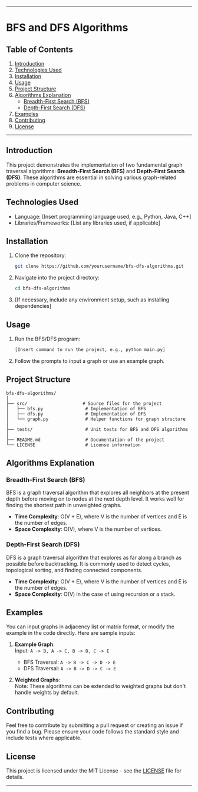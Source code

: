

---

# BFS and DFS Algorithms

## Table of Contents
1. [Introduction](#introduction)
2. [Technologies Used](#technologies-used)
3. [Installation](#installation)
4. [Usage](#usage)
5. [Project Structure](#project-structure)
6. [Algorithms Explanation](#algorithms-explanation)
   - [Breadth-First Search (BFS)](#breadth-first-search-bfs)
   - [Depth-First Search (DFS)](#depth-first-search-dfs)
7. [Examples](#examples)
8. [Contributing](#contributing)
9. [License](#license)

---

## Introduction
This project demonstrates the implementation of two fundamental graph traversal algorithms: **Breadth-First Search (BFS)** and **Depth-First Search (DFS)**. These algorithms are essential in solving various graph-related problems in computer science.

## Technologies Used
- Language: [Insert programming language used, e.g., Python, Java, C++]
- Libraries/Frameworks: [List any libraries used, if applicable]

## Installation
1. Clone the repository:
   ```bash
   git clone https://github.com/yourusername/bfs-dfs-algorithms.git
   ```
2. Navigate into the project directory:
   ```bash
   cd bfs-dfs-algorithms
   ```
3. [If necessary, include any environment setup, such as installing dependencies]

## Usage
1. Run the BFS/DFS program:
   ```bash
   [Insert command to run the project, e.g., python main.py]
   ```
2. Follow the prompts to input a graph or use an example graph.

## Project Structure
```
bfs-dfs-algorithms/
│
├── src/                     # Source files for the project
│   ├── bfs.py                # Implementation of BFS
│   ├── dfs.py                # Implementation of DFS
│   └── graph.py              # Helper functions for graph structure
│
├── tests/                    # Unit tests for BFS and DFS algorithms
│
├── README.md                 # Documentation of the project
└── LICENSE                   # License information
```

## Algorithms Explanation

### Breadth-First Search (BFS)
BFS is a graph traversal algorithm that explores all neighbors at the present depth before moving on to nodes at the next depth level. It works well for finding the shortest path in unweighted graphs.

- **Time Complexity**: O(V + E), where V is the number of vertices and E is the number of edges.
- **Space Complexity**: O(V), where V is the number of vertices.

### Depth-First Search (DFS)
DFS is a graph traversal algorithm that explores as far along a branch as possible before backtracking. It is commonly used to detect cycles, topological sorting, and finding connected components.

- **Time Complexity**: O(V + E), where V is the number of vertices and E is the number of edges.
- **Space Complexity**: O(V) in the case of using recursion or a stack.

## Examples
You can input graphs in adjacency list or matrix format, or modify the example in the code directly. Here are sample inputs:

1. **Example Graph**:  
    Input: `A -> B, A -> C, B -> D, C -> E`

    - BFS Traversal: `A -> B -> C -> D -> E`
    - DFS Traversal: `A -> B -> D -> C -> E`

2. **Weighted Graphs**:  
   Note: These algorithms can be extended to weighted graphs but don't handle weights by default.

## Contributing
Feel free to contribute by submitting a pull request or creating an issue if you find a bug. Please ensure your code follows the standard style and include tests where applicable.

## License
This project is licensed under the MIT License - see the [LICENSE](./LICENSE) file for details.

---
